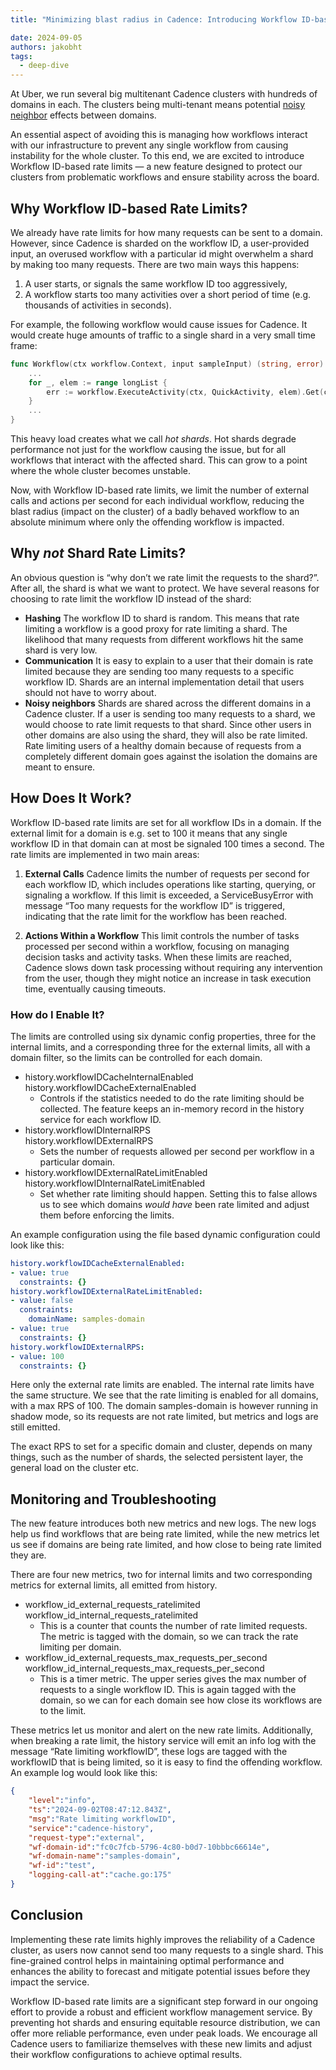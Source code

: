 ```yaml
---
title: "Minimizing blast radius in Cadence: Introducing Workflow ID-based Rate Limits"

date: 2024-09-05
authors: jakobht
tags:
  - deep-dive
---
```


At Uber, we run several big multitenant Cadence clusters with hundreds of domains in each. The clusters being multi-tenant means potential [noisy neighbor](https://en.wikipedia.org/wiki/Cloud_computing_issues#Performance_interference_and_noisy_neighbors) effects between domains.

An essential aspect of avoiding this is managing how workflows interact with our infrastructure to prevent any single workflow from causing instability for the whole cluster. To this end, we are excited to introduce Workflow ID-based rate limits — a new feature designed to protect our clusters from problematic workflows and ensure stability across the board.

## Why Workflow ID-based Rate Limits?
We already have rate limits for how many requests can be sent to a domain. However, since Cadence is sharded on the workflow ID, a user-provided input, an overused workflow with a particular id might overwhelm a shard by making too many requests. There are two main ways this happens:

1. A user starts, or signals the same workflow ID too aggressively,
2. A workflow starts too many activities over a short period of time (e.g. thousands of activities in seconds).

For example, the following workflow would cause issues for Cadence. It would create huge amounts of traffic to a single shard in a very small time frame:

```go
func Workflow(ctx workflow.Context, input sampleInput) (string, error) {
	...
	for _, elem := range longList {
		err := workflow.ExecuteActivity(ctx, QuickActivity, elem).Get(ctx, nil)
	}
	...
}
```

This heavy load creates what we call _hot shards_. Hot shards degrade performance not just for the workflow causing the issue, but for all workflows that interact with the affected shard. This can grow to a point where the whole cluster becomes unstable.

Now, with Workflow ID-based rate limits, we limit the number of external calls and actions per second for each individual workflow, reducing the blast radius (impact on the cluster) of a badly behaved workflow to an absolute minimum where only the offending workflow is impacted.

## Why _not_ Shard Rate Limits?

An obvious question is “why don’t we rate limit the requests to the shard?”. After all, the shard is what we want to protect. We have several reasons for choosing to rate limit the workflow ID instead of the shard:

- __Hashing__ The workflow ID to shard is random. This means that rate limiting a workflow is a good proxy for rate limiting a shard. The likelihood that many requests from different workflows hit the same shard is very low.
- __Communication__ It is easy to explain to a user that their domain is rate limited because they are sending too many requests to a specific workflow ID. Shards are an internal implementation detail that users should not have to worry about.
- __Noisy neighbors__ Shards are shared across the different domains in a Cadence cluster. If a user is sending too many requests to a shard, we would choose to rate limit requests to that shard. Since other users in other domains are also using the shard, they will also be rate limited.
Rate limiting users of a healthy domain because of requests from a completely different domain goes against the isolation the domains are meant to ensure.

## How Does It Work?
Workflow ID-based rate limits are set for all workflow IDs in a domain. If the external limit for a domain is e.g. set to 100 it means that any single workflow ID in that domain can at most be signaled 100 times a second. The rate limits are implemented in two main areas:

1. __External Calls__ Cadence limits the number of requests per second for each workflow ID, which includes operations like starting, querying, or signaling a workflow. If this limit is exceeded, a ServiceBusyError with message “Too many requests for the workflow ID” is triggered, indicating that the rate limit for the workflow has been reached.

2. __Actions Within a Workflow__ This limit controls the number of tasks processed per second within a workflow, focusing on managing decision tasks and activity tasks. When these limits are reached, Cadence slows down task processing without requiring any intervention from the user, though they might notice an increase in task execution time, eventually causing timeouts.

### How do I Enable It?

The limits are controlled using six dynamic config properties, three for the internal limits, and a corresponding three for the external limits, all with a domain filter, so the limits can be controlled for each domain.

- history.workflowIDCacheInternalEnabled\
  history.workflowIDCacheExternalEnabled
    - Controls if the statistics needed to do the rate limiting should be collected. The feature keeps an in-memory record in the history service for each workflow ID.
- history.workflowIDInternalRPS\
  history.workflowIDExternalRPS
    - Sets the number of requests allowed per second per workflow in a particular domain.
- history.workflowIDExternalRateLimitEnabled\
  history.workflowIDInternalRateLimitEnabled
    - Set whether rate limiting should happen. Setting this to false allows us to see which domains _would have_ been rate limited and adjust them before enforcing the limits.

An example configuration using the file based dynamic configuration could look like this:

```yaml
history.workflowIDCacheExternalEnabled:
- value: true
  constraints: {}
history.workflowIDExternalRateLimitEnabled:
- value: false
  constraints:
    domainName: samples-domain
- value: true
  constraints: {}
history.workflowIDExternalRPS:
- value: 100
  constraints: {}
```

Here only the external rate limits are enabled. The internal rate limits have the same structure. We see that ‌the rate limiting is enabled for all domains, with a max RPS of 100. The domain samples-domain is however running in shadow mode, so its requests are not rate limited, but metrics and logs are still emitted.

The exact RPS to set for a specific domain and cluster, depends on many things, such as the number of shards, the selected persistent layer, the general load on the cluster etc.

## Monitoring and Troubleshooting

The new feature introduces both new metrics and new logs. The new logs help us find workflows that are being rate limited, while the new metrics let us see if domains are being rate limited, and how close to being rate limited they are.

There are four new metrics, two for internal limits and two corresponding metrics for external limits, all emitted from history.

- workflow_id_external_requests_ratelimited\
  workflow_id_internal_requests_ratelimited
    - This is a counter that counts the number of rate limited requests. The metric is tagged with the domain, so we can track the rate limiting per domain.
- workflow_id_external_requests_max_requests_per_second\
  workflow_id_internal_requests_max_requests_per_second
    - This is a timer metric. The upper series gives the max number of requests to a single workflow ID. This is again tagged with the domain, so we can for each domain see how close its workflows are to the limit.

These metrics let us monitor and alert on the new rate limits. Additionally, when breaking a rate limit, the history service will emit an info log with the message “Rate limiting workflowID”, these logs are tagged with the workflowID that is being limited, so it is easy to find the offending workflow. An example log would look like this:

```json
{
    "level":"info",
    "ts":"2024-09-02T08:47:12.843Z",
    "msg":"Rate limiting workflowID",
    "service":"cadence-history",
    "request-type":"external",
    "wf-domain-id":"fc0c7fcb-5796-4c80-b0d7-10bbbc66614e",
    "wf-domain-name":"samples-domain",
    "wf-id":"test",
    "logging-call-at":"cache.go:175"
}
```

## Conclusion

Implementing these rate limits highly improves the reliability of a Cadence cluster, as users now cannot send too many requests to a single shard. This fine-grained control helps in maintaining optimal performance and enhances the ability to forecast and mitigate potential issues before they impact the service.

Workflow ID-based rate limits are a significant step forward in our ongoing effort to provide a robust and efficient workflow management service. By preventing hot shards and ensuring equitable resource distribution, we can offer more reliable performance, even under peak loads. We encourage all Cadence users to familiarize themselves with these new limits and adjust their workflow configurations to achieve optimal results.

